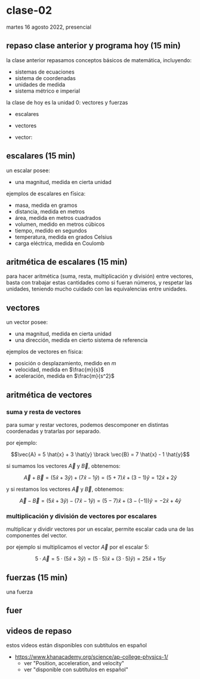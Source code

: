 # clase-02

martes 16 agosto 2022, presencial

## repaso clase anterior y programa hoy (15 min)

la clase anterior repasamos conceptos básicos de matemática, incluyendo:

- sistemas de ecuaciones
- sistema de coordenadas
- unidades de medida
- sistema métrico e imperial

la clase de hoy es la unidad 0: vectores y fuerzas

- escalares
- vectores

- vector:

## escalares (15 min)

un escalar posee:

- una magnitud, medida en cierta unidad

ejemplos de escalares en fīsica:

- masa, medida en gramos
- distancia, medida en metros
- área, medida en metros cuadrados
- volumen, medido en metros cúbicos
- tiempo, medido en segundos
- temperatura, medida en grados Celsius
- carga eléctrica, medida en Coulomb

## aritmética de escalares (15 min)

para hacer aritmética (suma, resta, multiplicación y división) entre vectores, basta con trabajar estas cantidades como si fueran números, y respetar las unidades, teniendo mucho cuidado con las equivalencias entre unidades.

## vectores

un vector posee:

- una magnitud, medida en cierta unidad
- una dirección, medida en cierto sistema de referencia

ejemplos de vectores en física:

- posición o desplazamiento, medido en $m$
- velocidad, medida en $\frac{m}{s}$
- aceleración, medida en $\frac{m}{s^2}$

## aritmética de vectores

### suma y resta de vectores

para sumar y restar vectores, podemos descomponer en distintas coordenadas y tratarlas por separado.

por ejemplo:

$$\vec{A} = 5 \hat{x} + 3 \hat{y} \brack \vec{B} = 7 \hat{x} - 1 \hat{y}$$

si sumamos los vectores $\vec{A}$ y $\vec{B}$, obtenemos:

$$\vec{A} + \vec{B} =  (5 \hat{x} + 3 \hat{y}) + (7 \hat{x} - 1 \hat{y}) = (5 + 7) \hat{x} + (3 - 1) \hat{y} = 12 \hat{x} + 2 \hat{y}$$

y si restamos los vectores $\vec{A}$ y $\vec{B}$, obtenemos:

$$\vec{A} - \vec{B} = (5 \hat{x} + 3 \hat{y}) - (7 \hat{x} - 1 \hat{y}) = (5 - 7) \hat{x} + (3 - (-1)) \hat{y} = -2 \hat{x} + 4 \hat{y}$$

### multiplicación y división de vectores por escalares

multiplicar y dividir vectores por un escalar, permite escalar cada una de las componentes del vector.

por ejemplo si multiplicamos el vector $\vec{A}$ por el escalar 5:

$$5 \cdot \vec{A} = 5 \cdot (5 \hat{x} + 3 \hat{y}) = (5 \cdot 5) \hat{x} + (3 \cdot 5) \hat{y}) = 25 \hat{x} + 15 {y}$$

## fuerzas (15 min)

una fuerza

## fuer

## videos de repaso

estos videos están disponibles con subtítulos en español

- https://www.khanacademy.org/science/ap-college-physics-1/
  - ver "Position, acceleration, and velocity"
  - ver "disponible con subtítulos en español"
